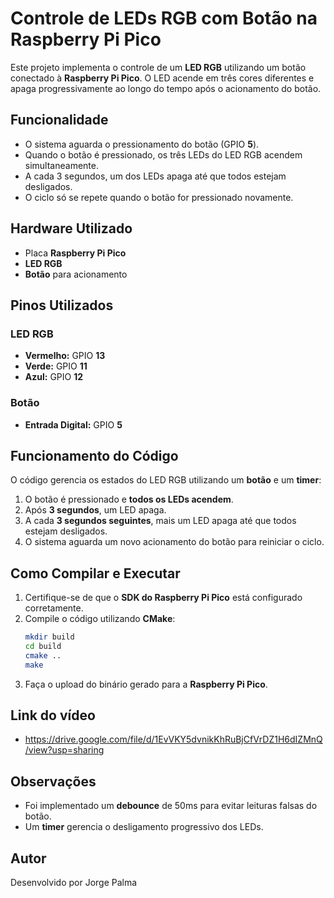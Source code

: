 # Controle de LEDs RGB com Botão na Raspberry Pi Pico

Este projeto implementa o controle de um **LED RGB** utilizando um botão conectado à **Raspberry Pi Pico**. O LED acende em três cores diferentes e apaga progressivamente ao longo do tempo após o acionamento do botão.

## Funcionalidade
- O sistema aguarda o pressionamento do botão (GPIO **5**).
- Quando o botão é pressionado, os três LEDs do LED RGB acendem simultaneamente.
- A cada 3 segundos, um dos LEDs apaga até que todos estejam desligados.
- O ciclo só se repete quando o botão for pressionado novamente.

## Hardware Utilizado
- Placa **Raspberry Pi Pico**
- **LED RGB**
- **Botão** para acionamento

## Pinos Utilizados

### LED RGB
- **Vermelho:** GPIO **13**
- **Verde:** GPIO **11**
- **Azul:** GPIO **12**

### Botão
- **Entrada Digital:** GPIO **5**

## Funcionamento do Código
O código gerencia os estados do LED RGB utilizando um **botão** e um **timer**:
1. O botão é pressionado e **todos os LEDs acendem**.
2. Após **3 segundos**, um LED apaga.
3. A cada **3 segundos seguintes**, mais um LED apaga até que todos estejam desligados.
4. O sistema aguarda um novo acionamento do botão para reiniciar o ciclo.

## Como Compilar e Executar
1. Certifique-se de que o **SDK do Raspberry Pi Pico** está configurado corretamente.
2. Compile o código utilizando **CMake**:
    ```sh
    mkdir build
    cd build
    cmake ..
    make
    ```
3. Faça o upload do binário gerado para a **Raspberry Pi Pico**.

## Link do vídeo
- https://drive.google.com/file/d/1EvVKY5dvnikKhRuBjCfVrDZ1H6dIZMnQ/view?usp=sharing

## Observações
- Foi implementado um **debounce** de 50ms para evitar leituras falsas do botão.
- Um **timer** gerencia o desligamento progressivo dos LEDs.

## Autor
Desenvolvido por Jorge Palma

